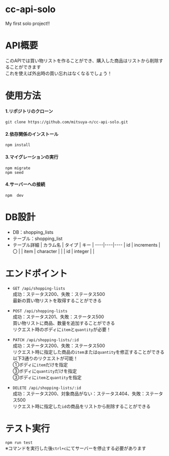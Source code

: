 # cc-api-solo
My first solo project!!

# API概要
このAPIでは買い物リストを作ることができ、購入した商品はリストから削除することができます</br>
これを使えば外出時の買い忘れはなくなるでしょう！

# 使用方法
#### 1.リポジトリのクローン</br>
```
git clone https://github.com/mitsuya-n/cc-api-solo.git
```

#### 2.依存関係のインストール
```
npm install
```

#### 3.マイグレーションの実行
```
npm migrate
npm seed
```

#### 4.サーバーへの接続
```
npm  dev
```

# DB設計
- DB：shopping_lists
- テーブル：shopping_list
- テーブル詳細
  | カラム名 | タイプ | キー |
  ----|----|----
  | id | increments | 〇 |
  | item | character |  |
  | id | integer |  |

# エンドポイント
- `GET /api/shopping-lists`</br>
  成功：ステータス200、失敗：ステータス500</br>
  最新の買い物リストを取得することができる</br>
  
- `POST /api/shopping-lists`</br>
  成功：ステータス201、失敗：ステータス500</br>
  買い物リストに商品、数量を追加することができる</br>
  リクエスト時のボディに`item`と`quantity`が必要！</br>
  
- `PATCH /api/shopping-lists/:id`</br>
  成功：ステータス200、失敗：ステータス500</br>
  リクエスト時に指定した商品の`item`または`quantity`を修正することができる</br>
  以下3通りのリクエストが可能！</br>
  ①ボディに`item`だけを指定</br>
  ③ボディに`quantity`だけを指定</br>
  ③ボディに`item`と`quantity`を指定</br>
- `DELETE /api/shopping-lists/:id`</br>
  成功：ステータス200、対象商品がない：ステータス404、失敗：ステータス500</br>
  リクエスト時に指定した`id`の商品をリストから削除することができる</br>

# テスト実行
`npm run test`</br>
※コマンドを実行した後`ctrl+c`にてサーバーを停止する必要があります
